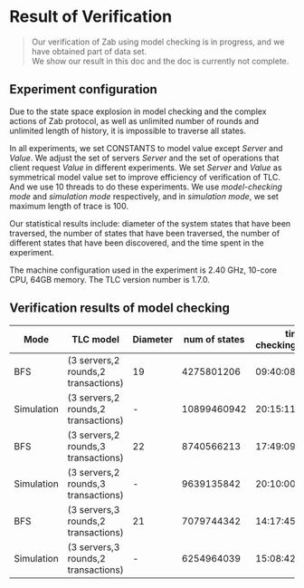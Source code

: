 # Result of Verification
> Our verification of Zab using model checking is in progress, and we have obtained part of data set.  
> We show our result in this doc and the doc is currently not complete. 

## Experiment configuration
Due to the state space explosion in model checking and the complex actions of Zab protocol, as well as unlimited number of rounds and unlimited length of history, it is impossible to traverse all states.

In all experiments, we set CONSTANTS to model value except *Server* and *Value*. We adjust the set of servers *Server* and the set of operations that client request *Value* in different experiments. We set *Server* and *Value* as symmetrical model value set to improve efficiency of verification of TLC. And we use 10 threads to do these experiments. We use *model-checking mode* and *simulation mode* respectively, and in *simulation mode*, we set maximum length of trace is 100.  

Our statistical results include: diameter of the system states that have been traversed, the number of states that have been traversed, the number of different states that have been discovered, and the time spent in the experiment.

The machine configuration used in the experiment is 2.40 GHz, 10-core CPU, 64GB memory. The TLC version number is 1.7.0.

## Verification results of model checking  
|  Mode  |     TLC model         |    Diameter   |     num of states  | time of checking(hh:mm:ss)   |
| ----- | ---------------------- | ------------- | ------------------ | ------------------ |
| BFS   | (3 servers,2 rounds,2 transactions)    |     19   |  4275801206 |  09:40:08|
| Simulation | (3 servers,2 rounds,2 transactions)   |   -|  10899460942| 20:15:11  |
| BFS   | (3 servers,2 rounds,3 transactions)   |    22    |  8740566213  | 17:49:09 |
| Simulation | (3 servers,2 rounds,3 transactions)  |  -    | 9639135842  |   20:10:00 |
| BFS    |  (3 servers,3 rounds,2 transactions)    |    21    | 7079744342    |14:17:45 |
| Simulation | (3 servers,3 rounds,2 transactions)    |  -  |  6254964039   | 15:08:42 |

